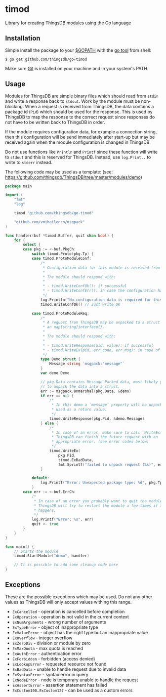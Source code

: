 # timod

Library for creating ThingsDB modules using the Go language

## Installation

Simple install the package to your [$GOPATH](https://github.com/golang/go/wiki/GOPATH) with the [go tool](https://golang.org/cmd/go/) from shell:

```shell
$ go get github.com/thingsdb/go-timod
```

Make sure [Git](https://git-scm.com/downloads) is installed on your machine and in your system's PATH.

## Usage

Modules for ThingsDB are simple binary files which should read from `stdin` and write a response back to `stdout`. Work by the module must be non-blocking. When a request is received from ThingsDB, the data contains a package id (`Pid`) which should be used for the response. This is used by ThingsDB to map the response to the correct request since responses do not have to be written back to ThingsDB in order.

If the module requires configuration data, for example a connection string, then this configuration will be send immediately after start-up but may be received again when the module configuration is changed in ThingsDB.

Do not use functions like `Println` and `Printf` since these function will write to `stdout` and this is reserved for ThingsDB. Instead, use `log.Print..` to write to `stderr` instead.

The following code may be used as a template: (see: https://github.com/thingsdb/ThingsDB/tree/master/modules/demo)

```go
package main

import (
    "fmt"
    "log"

    timod "github.com/thingsdb/go-timod"

    "github.com/vmihailenco/msgpack"
)

func handler(buf *timod.Buffer, quit chan bool) {
    for {
        select {
        case pkg := <-buf.PkgCh:
            switch timod.Proto(pkg.Tp) {
            case timod.ProtoModuleConf:
                /*
                 * Configuration data for this module is received from ThingsDB.
                 *
                 * The module should respond with:
                 *
                 * - timod.WriteConfOk(): if successful
                 * - timod.WriteConfErr(): in case the configuration has failed
                 */
                log.Println("No configuration data is required for this module")
                timod.WriteConfOk() // Just write OK

            case timod.ProtoModuleReq:
                /*
                 * A request from ThingsDB may be unpacked to a struct or to
                 * an map[string]interface{}.
                 *
                 * The module should respond with:
                 *
                 * - timod.WriteResponse(pid, value): if successful
                 * - timod.WriteEx(pid, err_code, err_msg): in case of an error
                 */
                type Demo struct {
                    Message string `msgpack:"message"`
                }
                var demo Demo

                // pkg.Data contains Message Packed data, most likely you want
                // to unpack the data into a struct.
                err := msgpack.Unmarshal(pkg.Data, &demo)
                if err == nil {
                    /*
                     * In this demo a `message` property will be unpacked and
                     * used as a return value.
                     */
                    timod.WriteResponse(pkg.Pid, &demo.Message)
                } else {
                    /*
                     * In case of an error, make sure to call `WriteEx(..)` so
                     * ThingsDB can finish the future request with an
                     * appropriate error. (see error codes below)
                     */
                    timod.WriteEx(
                        pkg.Pid,
                        timod.ExBadData,
                        fmt.Sprintf("failed to unpack request (%s)", err))
                }

            default:
                log.Printf("Error: Unexpected package type: %d", pkg.Tp)
            }
        case err := <-buf.ErrCh:
            /*
             * In case of an error you probably want to quit the module.
             * ThingsDB will try to restart the module a few times if this
             * happens.
             */
            log.Printf("Error: %s", err)
            quit <- true
        }
    }
}

func main() {
    // Starts the module
    timod.StartModule("demo", handler)

    // It is possible to add some cleanup code here
}
```

## Exceptions

These are the possible exceptions which may be used. Do not any other values
as ThingsDB will only accept values withing this range.

- `ExCancelled` - operation is cancelled before completion
- `ExOperation` - operation is not valid in the current context
- `ExNumArguments` - wrong number of arguments
- `ExTypeError` - object of inappropriate type
- `ExValueError` - object has the right type but an inappropriate value
- `ExOverflow` - integer overflow
- `ExZeroDiv` - division or module by zero
- `ExMaxQuota` - max quota is reached
- `ExAuthError` - authentication error
- `ExForbidden` - forbidden (access denied)
- `ExLookupError` - requested resource not found
- `ExBadData` - unable to handle request due to invalid data
- `ExSyntaxError` - syntax error in query
- `ExNodeError` - node is temporary unable to handle the request
- `ExAssertError` - assertion statement has failed
- `ExCustom100`..`ExCustom127` - can be used as a custom errors

